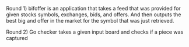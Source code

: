 Round 1) bifoffer is an application that takes a feed that was provided for given stocks symbols,
exchanges, bids, and offers. And then outputs the best big and offer in the market for the symbol that was just retrieved.

Round 2) Go checker takes a given input board and checks if a piece was captured